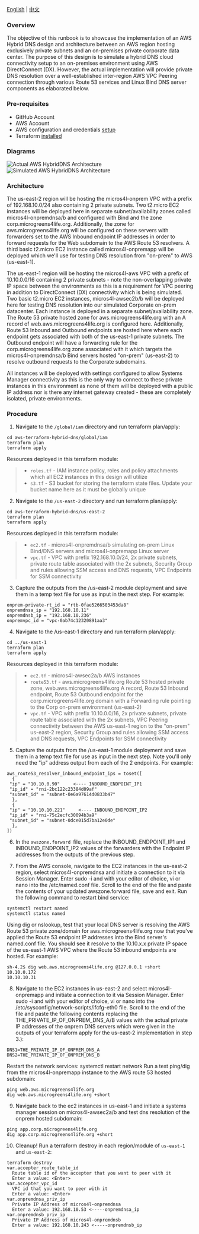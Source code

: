 [English](./README.md) | [中文](./README.zh-CN.md)

### Overview
The objective of this runbook is to showcase the implementation of an AWS Hybrid DNS design and architecture between an AWS region hosting exclusively private subnets and an on-premises private corporate data center. The purpose of this design is to simulate a hybrid DNS cloud connectivity setup to an on-premises environment using AWS DirectConnect (DX). However, the actual implementation will provide private DNS resolution over a well-established inter-region AWS VPC Peering connection through various Route 53 services and Linux Bind DNS server components as elaborated below.

### Pre-requisites

- GitHub Account
- AWS Account
- AWS configuration and credentials [setup](https://docs.aws.amazon.com/cli/latest/userguide/cli-configure-files.html)
- Terraform [installed](https://developer.hashicorp.com/terraform/tutorials/aws-get-started/install-cli)

### Diagrams
![Actual AWS HybridDNS Architecture](assets/HybridDNS.jpg)
![Simulated AWS HybridDNS Architecture](assets/HybridDNS1.jpg)
### Architecture
The us-east-2 region will be hosting the micros4l-onprem VPC with a prefix of 192.168.10.0/24 also containing 2 private subnets. Two t2.micro EC2 instances will be deployed here in separate subnet/availability zones called micros4l-onpremdnsa/b and configured with Bind and the zone corp.microgreens4life.org. Additionally, the zone for aws.microgreens4life.org will be configured on these servers with forwarders set to the AWS Inbound endpoint IP addresses in order to forward requests for the Web subdomain to the AWS Route 53 resolvers. A third basic t2.micro EC2 instance called micros4l-onpremapp will be deployed which we'll use for testing DNS resolution from "on-prem" to AWS (us-east-1).

The us-east-1 region will be hosting the micros4l-aws VPC with a prefix of 10.10.0.0/16 containing 2 private subnets - note the non-overlapping private IP space between the environments as this is a requirement for VPC peering in addition to DirectConnect (DX) connectivity which is being simulated. Two basic t2.micro EC2 instances, micros4l-awsec2b/b will be deployed here for testing DNS resolution into our simulated Corporate on-prem datacenter. Each instance is deployed in a separate subnet/availability zone. The Route 53 private hosted zone for aws.microgreens4life.org with an A record of web.aws.microgreens4life.org is configured here. Additionally, Route 53 Inbound and Outbound endpoints are hosted here where each endpoint gets associated with both of the us-east-1 private subnets. The Outbound endpoint will have a forwarding rule for the corp.microgreens4life.org zone associated with it which targets the micros4l-onpremdnsa/b Bind servers hosted "on-prem" (us-east-2) to resolve outbound requests to the Corporate subdomains.

All instances will be deployed with settings configured to allow Systems Manager connectivity as this is the only way to connect to these private instances in this environment as none of them will be deployed with a public IP address nor is there any internet gateway created - these are completely isolated, private environments.
### Procedure
1. Navigate to the `/global/iam` directory and run terraform plan/apply:
```
cd aws-terraform-hybrid-dns/global/iam
terraform plan
terraform apply
```
Resources deployed in this terraform module:
>* `roles.tf` - IAM instance policy, roles and policy attachments which all EC2 instances in this design will utilize
>* `s3.tf` - S3 bucket for storing the terraform state files. Update your bucket name here as it must be globally unique

2. Navigate to the `/us-east-2` directory and run terraform plan/apply:
```
cd aws-terraform-hybrid-dns/us-east-2
terraform plan
terraform apply
```
Resources deployed in this terraform module:
>* `ec2.tf` - micros4l-onpremdnsa/b simulating on-prem Linux Bind/DNS servers and micros4l-onpremapp Linux server
>* `vpc.tf` - VPC with prefix 192.168.10.0/24, 2x private subnets, private route table associated with the 2x subnets, Security Group and rules allowing SSM access and DNS requests, VPC Endpoints for SSM connectivity

3. Capture the outputs from the /us-east-2 module deployment and save them in a temp text file for use as input in the next step. For example:
```
onprem-private-rt_id = "rtb-0fae5266503453da8"
onpremdnsa_ip = "192.168.10.11"
onpremdnsb_ip = "192.168.10.236"
onpremvpc_id = "vpc-0ab74c12320891aa3"
```
4. Navigate to the /us-east-1 directory and run terraform plan/apply:
```
cd ../us-east-1
terraform plan
terraform apply
```
Resources deployed in this terraform module:
>* `ec2.tf` - micros4l-awsec2a/b AWS instances
>* `route53.tf` - aws.microgreens4life.org Route 53 hosted private zone, web.aws.microgreens4life.org A record, Route 53 Inbound endpoint, Route 53 Outbound endpoint for the corp.microgreens4life.org domain with a Forwarding rule pointing to the Corp on-prem environment (us-east-2)
>* `vpc.tf` - VPC with prefix 10.10.0.0/16, 2x private subnets, private route table associated with the 2x subnets, VPC Peering connectivity between the AWS us-east-1 region to the "on-prem" us-east-2 region, Security Group and rules allowing SSM access and DNS requests, VPC Endpoints for SSM connectivity

5. Capture the outputs from the /us-east-1 module deployment and save them in a temp text file for use as input in the next step. Note you'll only need the "ip" address output from each of the 2 endpoints. For example:
```
aws_route53_resolver_inbound_endpoint_ips = toset([
  {
 "ip" = "10.10.0.90"     <---- INBOUND_ENDPOINT_IP1
 "ip_id" = "rni-2bc122c23384d09af"
 "subnet_id" = "subnet-0e6a97614d0833b47"
  },
  {
 "ip" = "10.10.10.221"     <---- INBOUND_ENDPOINT_IP2
 "ip_id" = "rni-75c2ecfc30094b3a9"
 "subnet_id" = "subnet-0dce015d7ba12e0de"
  },
])
```
6. In the `awszone.forward `file, replace the INBOUND_ENDPOINT_IP1 and INBOUND_ENDPOINT_IP2 values of the forwarders with the Endpoint IP addresses from the outputs of the previous step.

7. From the AWS console, navigate to the EC2 instances in the us-east-2 region, select micros4l-onpremdnsa and initiate a connection to it via Session Manager. Enter sudo -i and with your editor of choice, vi or nano into the /etc/named.conf file. Scroll to the end of the file and paste the contents of your updated awszone.forward file, save and exit. Run the following command to restart bind service:
```
systemctl restart named 
systemctl status named 
```
Using dig or nslookup, test that your local DNS server is resolving the AWS Route 53 private zone/domain for aws.microgreens4life.org now that you've applied the Route 53 endpoint IP addresses into the Bind server's named.conf file. You should see it resolve to the 10.10.x.x private IP space of the us-east-1 AWS VPC where the Route 53 inbound endpoints are hosted. For example:
```
sh-4.2$ dig web.aws.microgreens4life.org @127.0.0.1 +short
10.10.0.172
10.10.10.31
```

8. Navigate to the EC2 instances in us-east-2 and select micros4l-onpremapp and initiate a connection to it via Session Manager. Enter sudo -i and with your editor of choice, vi or nano into the /etc/sysconfig/network-scripts/ifcfg-eth0 file. Scroll to the end of the file and paste the following contents replacing the THE_PRIVATE_IP_OF_ONPREM_DNS_A/B values with the actual private IP addresses of the onprem DNS servers which were given in the outputs of your terraform apply for the us-east-2 implementation in step 3.):
```
DNS1=THE_PRIVATE_IP_OF_ONPREM_DNS_A
DNS2=THE_PRIVATE_IP_OF_ONPREM_DNS_B
```
Restart the network services: systemctl restart network Run a test ping/dig from the micros4l-onpremapp instance to the AWS route 53 hosted subdomain:
```
ping web.aws.microgreens4life.org
dig web.aws.microgreens4life.org +short
```

9. Navigate back to the ec2 instances in us-east-1 and initiate a systems manager session on micros4l-awsec2a/b and test dns resolution of the onprem hosted subdomain:
```
ping app.corp.microgreens4life.org
dig app.corp.microgreens4life.org +short
```
10. Cleanup! Run a terraform destroy in each region/module of `us-east-1` and `us-east-2`:
```
terraform destroy
var.accepter_route_table_id
  Route table id of the accepter that you want to peer with it
  Enter a value: <Enter>
var.accepter_vpc_id
  VPC id that you want to peer with it
  Enter a value: <Enter>
var.onpremdnsa_priv_ip
  Private IP Address of micros4l-onpremdnsa
  Enter a value: 192.168.10.53 <-----onpremdnsa_ip
var.onpremdnsb_priv_ip
  Private IP Address of micros4l-onpremdnsb
  Enter a value: 192.168.10.243 <-----onpremdnsb_ip
```
